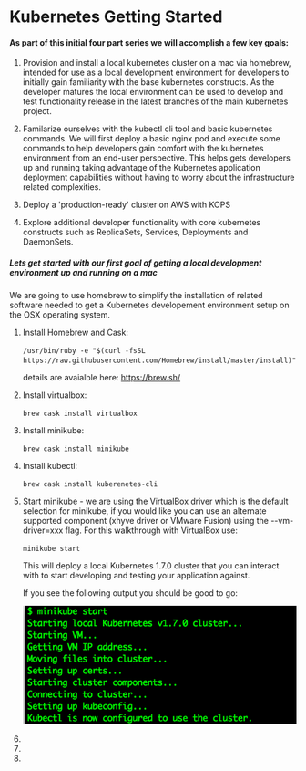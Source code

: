 # Kubernetes Getting Started

#### As part of this initial four part series we will accomplish a few key goals:

1. Provision and install a local kubernetes cluster on a mac via homebrew, intended for use as a local development environment for developers to initially gain familiarity with the base kubernetes constructs. As the developer matures the local environment can be used to develop and test functionality release in the latest branches of the main kubernetes project.

2. Familarize ourselves with the kubectl cli tool and basic kubernetes commands. We will first deploy a basic nginx pod and execute some commands to help developers gain comfort with the kubernetes environment from an end-user perspective. This helps gets developers up and running taking advantage of the Kubernetes application deployment capabilities without having to worry about the infrastructure related complexities.

3. Deploy a 'production-ready' cluster on AWS with KOPS

4. Explore additional developer functionality with core kubernetes constructs such as ReplicaSets, Services, Deployments and DaemonSets.

##### Lets get started with our first goal of getting a local development environment up and running on a mac

We are going to use homebrew to simplify the installation of related software needed to get a Kubernetes developement environment setup on the OSX operating system.

1. Install Homebrew and Cask:

    ```/usr/bin/ruby -e "$(curl -fsSL https://raw.githubusercontent.com/Homebrew/install/master/install)"```

    details are avaialble here:
    https://brew.sh/

2.  Install virtualbox:

    ```brew cask install virtualbox```

3.  Install minikube:

    ```brew cask install minikube```

4.  Install kubectl:

    ```brew cask install kuberenetes-cli```

5.  Start minikube - we are using the VirtualBox driver which is the default selection for minikube, if you would like you can use an alternate supported component (xhyve driver or VMware Fusion) using the --vm-driver=xxx flag. For this walkthrough with VirtualBox use:

    ```minikube start```

    This will deploy a local Kubernetes 1.7.0 cluster that you can interact with to start developing and testing your application against.

    If you see the following output you should be good to go:

    ![startMiniKube](images/startMiniKube.png)

6.
7.
8.
